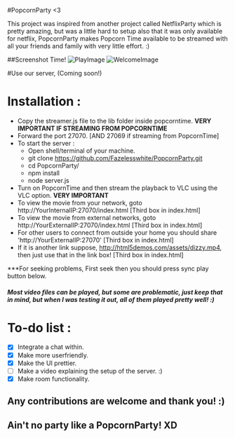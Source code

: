#PopcornParty <3

This project was inspired from another project called NetflixParty which is pretty amazing, but was a little hard to setup also that it was only available for netflix, PopcornParty makes Popcorn Time available to be streamed with all your friends and family with very little effort. :)

##Screenshot Time!
![PlayImage](http://imgur.com/pJqaweC.png)
![WelcomeImage](http://i.imgur.com/jRo4KgB.png)

#Use our server, (Coming soon!)

# Installation :

* Copy the streamer.js file to the lib folder inside popcorntime. **VERY IMPORTANT IF STREAMING FROM POPCORNTIME**
* Forward the port 27070. [AND 27069 if streaming from PopcornTime]
* To start the server :
  * Open shell/terminal of your machine.
  * git clone https://github.com/Fazelesswhite/PopcornParty.git
  * cd PopcornParty/
  * npm install
  * node server.js
* Turn on PopcornTime and then stream the playback to VLC using the VLC option. **VERY IMPORTANT**
* To view the movie from your network, goto http://YourInternalIP:27070/index.html [Third box in index.html]
* To view the movie from external networks, goto http://YourExternalIP:27070/index.html [Third box in index.html]
* For other users to connect from outside your home you should share 'http://YourExternalIP:27070' [Third box in index.html]
* If it is another link suppose, http://html5demos.com/assets/dizzy.mp4, then just use that in the link box! [Third box in index.html]

***For seeking problems, First seek then you should press sync play button below. 


##### Most video files can be played, but some are problematic, just keep that in mind, but when I was testing it out, all of them played pretty well! :)

# To-do list :

- [x] Integrate a chat within.
- [x] Make more userfriendly.
- [x] Make the UI prettier.
- [ ] Make a video explaining the setup of the server. :)
- [x] Make room functionality.

## Any contributions are welcome and thank you! :)
## Ain't no party like a PopcornParty! XD



